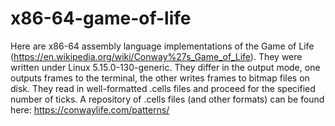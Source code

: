 # x86-64-game-of-life

Here are x86-64 assembly language implementations of the Game of Life (https://en.wikipedia.org/wiki/Conway%27s_Game_of_Life). They were written under Linux 5.15.0-130-generic. They differ in the output mode, one outputs frames to the terminal, the other writes frames to bitmap files on disk. They read in well-formatted .cells files and proceed for the specified number of ticks. A repository of .cells files (and other formats) can be found here: https://conwaylife.com/patterns/
